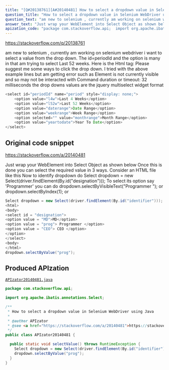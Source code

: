 ```yaml
---
title: "[Q#20138761][A#20140481] How to select a dropdown value in Selenium WebDriver using Java"
question_title: "How to select a dropdown value in Selenium WebDriver using Java"
question_text: "am new to selenium , currently am working on selenium webdriver i want to select a value from the drop down. The id=periodId and the option is many in that am trying to select Last 52 weeks. Here is the Html tag: Please suggest me some ways to click the drop down. I tried with the above example lines but am getting error such as Element is not currently visible and so may not be interacted with Command duration or timeout: 32 milliseconds the drop downs values are the jquery multiselect widget format"
answer_text: "Just wrap your WebElement into Select Object as shown below Once this is done you can select the required value in 3 ways. Consider an HTML file like this Now to identify dropdown do Select dropdown = new Select(driver.findElement(By.id(\"designation\"))); To select its option say 'Programmer' you can do dropdown.selectByVisibleText(\"Programmer \"); or dropdown.selectByIndex(1); or"
apization_code: "package com.stackoverflow.api;  import org.apache.ibatis.annotations.Select;  /**  * How to select a dropdown value in Selenium WebDriver using Java  *  * @author APIzator  * @see <a href=\"https://stackoverflow.com/a/20140481\">https://stackoverflow.com/a/20140481</a>  */ public class APIzator20140481 {    public static void selectValue() throws RuntimeException {     Select dropdown = new Select(driver.findElement(By.id(\"identifier\")));     dropdown.selectByValue(\"prog\");   } }"
---
```


https://stackoverflow.com/q/20138761

am new to selenium , currently am working on selenium webdriver i want to select a value from the drop down.
The id=periodId and the option is many in that am trying to select Last 52 weeks.
Here is the Html tag:
Please suggest me some ways to click the drop down.
I tried with the above example lines but am getting error such as Element is not currently visible and so may not be interacted with
Command duration or timeout: 32 milliseconds
the drop downs values are the jquery multiselect widget format


```java
<select id="periodId" name="period" style="display: none;">
    <option value="l4w">Last 4 Weeks</option>
    <option value="l52w">Last 52 Weeks</option>
    <option value="daterange">Date Range</option>
    <option value="weekrange">Week Range</option>
    <option selected="" value="monthrange">Month Range</option>
    <option value="yeartodate">Year To Date</option>
</select>
```


## Original code snippet

https://stackoverflow.com/a/20140481

Just wrap your WebElement into Select Object as shown below
Once this is done you can select the required value in 3 ways. Consider an HTML file like this
Now to identify dropdown do
Select dropdown = new Select(driver.findElement(By.id(&quot;designation&quot;)));
To select its option say &#x27;Programmer&#x27; you can do
dropdown.selectByVisibleText(&quot;Programmer &quot;);
or
dropdown.selectByIndex(1);
or

```java
Select dropdown = new Select(driver.findElement(By.id("identifier")));
<html>
<body>
<select id = "designation">
<option value = "MD">MD</option>
<option value = "prog"> Programmer </option>
<option value = "CEO"> CEO </option>
</option>
</select>
<body>
</html>
dropdown.selectByValue("prog");
```

## Produced APIzation

[`APIzator20140481.java`](https://github.com/pasqualesalza/apization-temp-data/raw/master/apizations/java/APIzator20140481.java)

```java
package com.stackoverflow.api;

import org.apache.ibatis.annotations.Select;

/**
 * How to select a dropdown value in Selenium WebDriver using Java
 *
 * @author APIzator
 * @see <a href="https://stackoverflow.com/a/20140481">https://stackoverflow.com/a/20140481</a>
 */
public class APIzator20140481 {

  public static void selectValue() throws RuntimeException {
    Select dropdown = new Select(driver.findElement(By.id("identifier")));
    dropdown.selectByValue("prog");
  }
}

```
